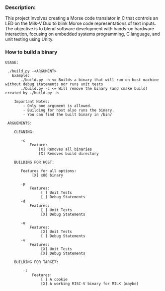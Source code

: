 ### Description:

This project involves creating a Morse code translator in C that controls an LED on the Milk-V Duo to blink Morse code representations of text inputs. The objective is to blend software development with hands-on hardware interaction, focusing on embedded systems programming, C language, and unit testing using Unity.

### How to build a binary

```
USAGE:

 ./build.py -<ARGUMENT>
   Example:
       ./build.py -h <= Builds a binary that will run on host machine without debug statements nor runs unit tests
       ./build.py -c <= Will remove the binary (and cmake build) created by ./build.py -h

    Important Notes:
        - Only one argument is allowed.
        - Building for host also runs the binary.
        - You can find the built binary in /bin/

 ARGUEMENTS:

    CLEANING:

       -c
           Feature:
               [X] Removes all binaries
               [X] Removes build directory
 
    BUILDING FOR HOST:

       Features for all options:
            [X] x86 binary       

       -p 
           Features: 
                [ ] Unit Tests
                [ ] Debug Statements
       -d
           Features: 
                [ ] Unit Tests
                [X] Debug Statements

       -u
           Features: 
                [X] Unit Tests
                [ ] Debug Statements
       -v
           Features: 
                [X] Unit Tests
                [X] Debug Statements
   
    BUILDING FOR TARGET:

        -t
            Features:
                [ ] A cookie
                [X] A working RISC-V binary for MILK (maybe)
```

